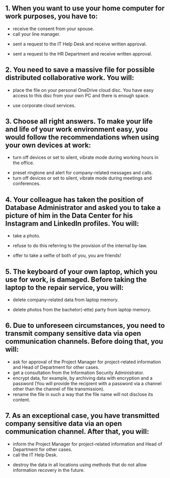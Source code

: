 ## 1. When you want to use your home computer for work purposes, you have to:

- receive the consent from your spouse.
- call your line manager.
+ sent a request to the IT Help Desk and receive written approval.
- sent a request to the HR Department and receive written approval.



## 2. You need to save a massive file for possible distributed collaborative work. You will:

- place the file on your personal OneDrive cloud disc. You have easy access to this disc from your own PC and there is enough space.
+ use corporate cloud services.



## 3. Choose all right answers. To make your life and life of your work environment easy, you would follow the recommendations when using your own devices at work:

- turn off devices or set to silent, vibrate mode during working hours in the office.
+ preset ringtone and alert for company-related messages and calls.
+ turn off devices or set to silent, vibrate mode during meetings and conferences.



## 4. Your colleague has taken the position of Database Administrator and asked you to take a picture of him in the Data Center for his Instagram and LinkedIn profiles. You will:
	
- take a photo.
+ refuse to do this referring to the provision of the internal by-law.
- offer to take a selfie of both of you, you are friends!



## 5. The keyboard of your own laptop, which you use for work, is damaged. Before taking the laptop to the repair service, you will:

+ delete company-related data from laptop memory.
- delete photos from the bachelor(-ette) party from laptop memory.



## 6. Due to unforeseen circumstances, you need to transmit company sensitive data via open communication channels. Before doing that, you will:

+ ask for approval of the Project Manager for project-related information and Head of Department for other cases.
+ get a consultation from the Information Security Administrator.
+ encrypt data, for example, by archiving data with encryption and a password (You will provide the recipient with a password via a channel other than the channel of file transmission).
+ rename the file in such a way that the file name will not disclose its content.



## 7. As an exceptional case, you have transmitted company sensitive data via an open communication channel. After that, you will:
- inform the Project Manager for project-related information and Head of Department for other cases.
- call the IT Help Desk.
+ destroy the data in all locations using methods that do not allow information recovery in the future.
